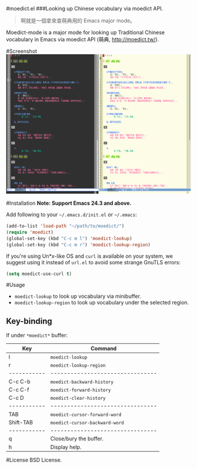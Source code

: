#moedict.el
###Looking up Chinese vocabulary via moedict API.

>啊就是一個拿來查萌典用的 Emacs major mode。

Moedict-mode is a major mode for looking up Traditional Chinese vocabulary in Emacs via moedict API (萌典, http://moedict.tw/).

#Screenshot
<a href="https://raw.github.com/kuanyui/moedict.el/master/screenshot.png"><img src="screenshot.png" width="710" height="379"/></a>

#Installation
**Note: Support Emacs 24.3 and above.**

Add following to your `~/.emacs.d/init.el` or `~/.emacs`:
```lisp
(add-to-list 'load-path "~/path/to/moedict/")
(require 'moedict)
(global-set-key (kbd "C-c m l") 'moedict-lookup)
(global-set-key (kbd "C-c m r") 'moedict-lookup-region)
```

If you're using Un*x-like OS and `curl` is available on your system, we suggest using it instead of `url.el` to avoid some strange GnuTLS errors:

```lisp
(setq moedict-use-curl t)
```

#Usage
- `moedict-lookup` to look up vocabulary via minibuffer.
- `moedict-lookup-region` to look up vocabulary under the selected region.

## Key-binding
If under `*moedict*` buffer:

| Key       | Command                        |
|-----------|--------------------------------|
| l         | `moedict-lookup`               |
| r         | `moedict-lookup-region`        |
|-----------|--------------------------------|
| C-c C-b   | `moedict-backward-history`     |
| C-c C-f   | `moedict-forward-history`      |
| C-c D     | `moedict-clear-history`        |
|-----------|--------------------------------|
| TAB       | `moedict-cursor-forward-word`  |
| Shift-TAB | `moedict-cursor-backward-word` |
|-----------|--------------------------------|
| q         | Close/bury the buffer.         |
| h         | Display help.                  |

#License
BSD License.
